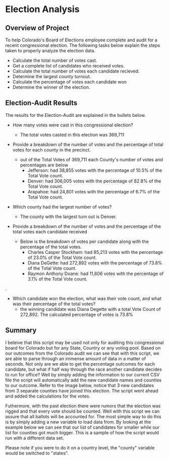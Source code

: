 # Election Analysis

## Overview of Project
To help Colorado's Board of Elections employee complete and audit for a recent congressional election. The following tasks below explain the steps taken to 
properly analyze the election data.

- Calculate the total number of votes cast.
- Get a complete list of candidates who received votes. 
- Calculate the total number of votes each candidate recieved.
- Determine the largest county turnout.
- Calculate the percentage of votes each candidate won
- Determine the winner of the election.
	

## Election-Audit Results
The results for the Election-Audit are explained in the bullets below.

- How many votes were cast in this congressional election? 
	* The total votes casted in this election was 369,711

- Provide a breakdown of the number of votes and the percentage of total votes for each county in the precinct.
	* out of the Total Votes of 369,711 each County's number of votes and percentages are below
		* Jefferson: had 38,855 votes with the percentage of 10.5% of the Total Vote count.
		* Denver: had 306,005 votes with the percentage of 82.8% of the Total Vote count.
		* Arapahoe: had 24,801 votes with the percentage of 6.7% of the Total Vote count.

- Which county had the largest number of votes?
	* The county with the largest turn out is Denver.
	
- Provide a breakdown of the number of votes and the percentage of the total votes each candidate received
	* Below is the breakdown of votes per candidate along with the percentage of the total votes.
		* Charles Casper Stockham: had 85,213 votes with the percentage of 23.0% of the Total Vote count.
		* Diana DeGette: had 272,892 votes with the percentage of 73.8% of the Total Vote count.
		* Raymon Anthony Doane: had 11,606 votes with the percentage of 3.1% of the Total Vote count.

.
- Which candidate won the election, what was their vote count, and what was their percentage of the total votes?
	* the winning candidate was Diana Degette with a total Vote Count of 272,892. The calculated percentage of votes is 73.8%

	
## Summary
I beleive that this script may be used not only for auditing this congressional board for Colorado but for any State, Country or any voting pool.
Based on our outcomes from the Colorado audit we can see that with this script, we are able to parse through an immense amount of data in a matter 
of seconds. Not only are we able to get the percentage outcomes for each candidate, but what if half way through the race another candidate decides to 
run for office? Well by simply adding the information to our current CSV file the script will automatically add the new candidate names and counties 
to our outcome. Refer to the image below, notice that 3 new candidates from 3 separate counties have joined this election. The script went ahead and 
added the calculations for the votes.

Futhermore, with the past election there were rumors that the election was rigged and that every vote should be counted. Well with this script
we can assure that all ballots will be accounted for. The most simple way to do this is by simply adding a new variable to load data from. By looking at
the example below we can see that our list of candidates for smaller while our list for counties got much bigger. This is a sample of how the script would run 
with a different data set. 


Please note if you were to do it on a country level, the "county" variable would be switched to "states".
